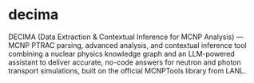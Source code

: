 # decima
DECIMA (Data Extraction &amp; Contextual Inference for MCNP Analysis) — MCNP PTRAC parsing, advanced analysis, and contextual inference tool combining a nuclear physics knowledge graph and an LLM-powered assistant to deliver accurate, no-code answers for neutron and photon transport simulations, built on the official MCNPTools library from LANL.
